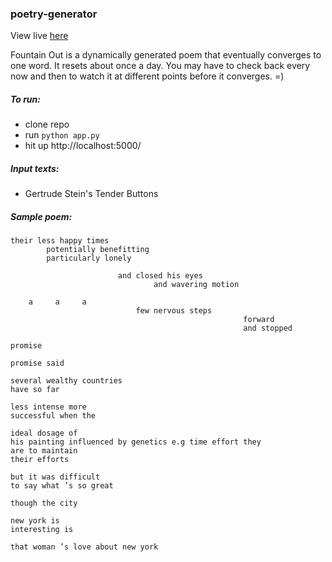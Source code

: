 ### poetry-generator
View live [here](http://fountain-out.herokuapp.com)

Fountain Out is a dynamically generated poem that eventually converges to one word. It resets about once a day. You may have to check back every now and then to watch it at different points before it converges. =)

##### To run:
- clone repo
- run `python app.py`
- hit up http://localhost:5000/

##### Input texts:
- Gertrude Stein's Tender Buttons


##### Sample poem:

```
their less happy times 
        potentially benefitting
        particularly lonely 

                        and closed his eyes
                                and wavering motion

    a     a     a
                            few nervous steps
                                                    forward
                                                    and stopped

promise

promise said

several wealthy countries
have so far 

less intense more
successful when the

ideal dosage of
his painting influenced by genetics e.g time effort they
are to maintain
their efforts 

but it was difficult
to say what ’s so great

though the city

new york is
interesting is 

that woman ’s love about new york
```
